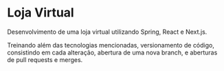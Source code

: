 # Loja Virtual
Desenvolvimento de uma loja virtual utilizando Spring, React e Next.js.

Treinando além das tecnologias mencionadas, versionamento de código, consistindo em cada alteração, abertura de uma nova branch, e aberturas de pull requests e merges.

